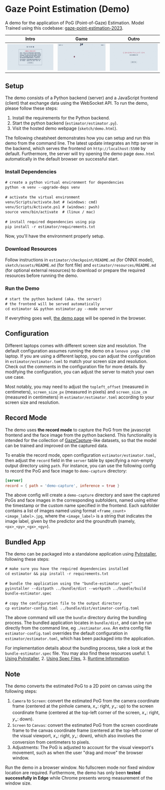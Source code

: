 # Gaze Point Estimation (Demo)

A demo for the application of PoG (Point-of-Gaze) Estimation. Model Trained using this codebase: [gaze-point-estimation-2023](https://gitee.com/elorfiniel/gaze-point-estimation-2023).

| Intro | Game | Outro |
| -------------- | -------------- | -------------- |
| ![intro](gallery/intro.png) | ![game](gallery/game.png) | ![outro](gallery/outro.png) |

## Setup

The demo consists of a Python backend (server) and a JavaScript frontend (client) that exchange data using the WebSocket API. To run the demo, please follow these steps:

1. Install the requirements for the Python backend.
2. Start the python backend (`estimator/estimator.py`).
3. Visit the hosted demo webpage (`sketch/demo.html`).

The following cheatsheet demonstrates how you can setup and run this demo from the command line. The latest update integrates an http server in the backend, which serves the frontend on `http://localhost:5500` by default. Furthermore, the server will try opening the demo page `demo.html` automatically in the default browser on successful start.

### Install Dependencies

```shell
# create a python virtual environment for dependencies
python -m venv --upgrade-deps venv

# activate the virtual environment
venv/Scripts/activate.bat # (windows: cmd)
venv/Scripts/Activate.ps1 # (windows: pwsh)
source venv/bin/activate  # (linux / mac)

# install required dependencies using pip
pip install -r estimator/requirements.txt
```

Now, you'll have the environment properly setup.

### Download Resources

Follow instructions in `estimator/checkpoint/README.md` (for ONNX model), `sketch/assets/README.md` (for font file) and `estimator/resources/README.md` (for optional external resources) to download or prepare the required resources before running the demo.

### Run the Demo

```shell
# start the python backend (aka. the server)
# the frontend will be served automatically
cd estimator && python estimator.py --mode server
```

If everything goes well, [the demo page](http://localhost:5500/demo.html) will be opened in the browser.

## Configuration

Different laptops comes with different screen size and resolution. The default configuration assumes running the demo on a `lenovo yoga c740` laptop. If you are using a different laptop, you can adjust the configuration in `estimator/estimator.toml` to match your screen size and resolution. Check out the comments in the configuration file for more details. By modifying the configuration, you can adjust the server to match your own use case.

Most notably, you may need to adjust the `topleft_offset` (measured in centimeters), `screen_size_px` (measured in pixels) and `screen_size_cm` (measured in centimeters) in `estimator/estimator.toml` according to your screen size and resolution.

## Record Mode

The demo uses **the record mode** to capture the PoG from the javascript frontend and the face image from the python backend. This functionality is intended for the collection of [GazeCapture](https://gazecapture.csail.mit.edu/)-like datasets, so that the model can be trained and improved on the captured data.

To enable the record mode, open configuration `estimator/estimator.toml`, then adjust the `record` field in the `server` table by specifying a non-empty output directory using `path`. For instance, you can use the following config to record the PoG and face image to `demo-capture` directory:

```toml
[server]
record = { path = 'demo-capture', inference = true }
```

The above config will create a `demo-capture` directory and save the captured PoGs and face images in the corresponding subfolders, named using either the timestamp or the custom name specified in the frontend. Each subfolder contains a list of images named using format `<frame_count> <image_label>.jpg`, where the `<image_label>` is a string that indicates the image label, given by the predictor and the groundtruth (namely, `<px>_<py>_<gx>_<gy>`).

## Bundled App

The demo can be packaged into a standalone application using [PyInstaller](https://www.pyinstaller.org), following these steps:

```shell
# make sure you have the required dependencies installed
cd estimator && pip install -r requirements.txt

# bundle the application using the "bundle-estimator.spec"
pyinstaller --distpath ../bundle/dist --workpath ../bundle/build bundle-estimator.spec

# copy the configuration file to the output directory
cp estimator-config.toml ../bundle/dist/estimator-config.toml
```

The above command will use the `bundle` directory during the bundling process. The bundled application locates in `bundle/dist`, and can be run directly from the command line, eg `./estimator.exe`. An extra config file `estimator-config.toml` overrides the default configuration in `estimator/estimator.toml`, which has been packaged into the application.

For implementation details about the bundling process, take a look at the `bundle-estimator.spec` file. You may also find these resources useful: 1. [Using PyInstaller](https://pyinstaller.org/en/stable/usage.html), 2. [Using Spec Files](https://pyinstaller.org/en/stable/spec-files.html), 3. [Runtime Information](https://pyinstaller.org/en/stable/runtime-information.html).

## Note

The demo converts the estimated PoG to a 2D point on canvas using the following steps:

1. `Camera` to `Screen`: convert the estimated PoG from the camera coordinate frame (centered at the pinhole camera, $x_+$: right, $y_+$: up) to the screen coordinate frame (centered at the top-left corner of the screen, $x_+$: right, $y_+$: down).
2. `Screen` to `Canvas`: convert the estimated PoG from the screen coordinate frame to the canvas coordinate frame (centered at the top-left corner of the visual viewport, $x_+$: right, $y_+$: down), which also involves the conversion from centimeters to pixels.
3. Adjustments: The PoG is adjusted to account for the visual viewport's movement, such as when the user "drag and move" the browser window.

Run the demo in a browser window. No fullscreen mode nor fixed window location are required. Furthermore, the demo has only been **tested successfully in Edge** while Chrome presents wrong measurement of the window size.
